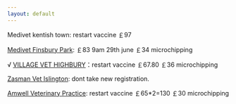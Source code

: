 ```yaml
---
layout: default
---
```


Medivet kentish town: restart vaccine ￡97

[Medivet Finsbury Park](https://www.medivet.co.uk/vet-practices/finsbury-park/?utm_source=google&utm_medium=organic&utm_campaign=Google_LPM_Finsbury_Park): ￡83 9am 29th june ￡34 microchipping

√ [VILLAGE VET HIGHBURY](https://villagevet.co.uk/practice/highbury/)：restart vaccine ￡67.80  ￡36 microchipping

[Zasman Vet Islington](https://www.zasmanvet.co.uk/islington/): dont take new registration.

[Amwell Veterinary Practice](http://www.amwell.co.uk/contact-us/): restart vaccine ￡65\*2=130  ￡30 microchipping

